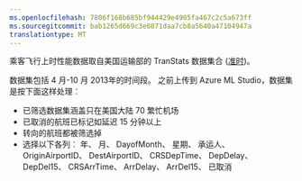 ```yaml
---
ms.openlocfilehash: 7806f168b685bf944429e4905fa467c2c5a673ff
ms.sourcegitcommit: bab1265d669c3e6871daa7cb8a5640a47104947a
translationtype: MT
---
```

乘客飞行上时性能数据取自美国运输部的 TranStats 数据集合 (<a href="http://www.transtats.bts.gov/DL_SelectFields.asp?Table_ID=236&DB_Short_Name=On-Time">准时</a>)。<p> </p>数据集包括 4 月-10 月 2013年的时间段。 之前上传到 Azure ML Studio，数据集是按下面这样处理︰<ul><li>已筛选数据集涵盖只在美国大陆 70 繁忙机场</li><li>已取消的航班已标记如延迟 15 分钟以上</li><li>转向的航班都被筛选掉</li><li>选择以下各列︰ 年、 月、 DayofMonth、 星期、 承运人、 OriginAirportID、 DestAirportID、 CRSDepTime、 DepDelay、 DepDel15、 CRSArrTime、 ArrDelay、 ArrDel15、 已取消</li></ul>